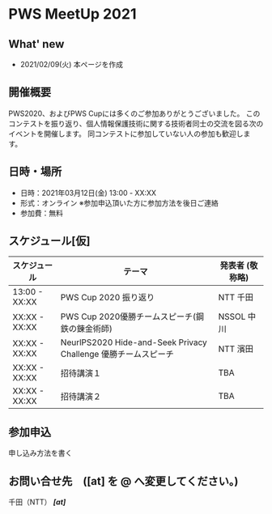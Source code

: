 # PWS MeetUp 2021

## What' new
- 2021/02/09(火) 本ページを作成

## 開催概要
PWS2020、およびPWS Cupには多くのご参加ありがとうございました。
このコンテストを振り返り、個人情報保護技術に関する技術者同士の交流を図る次のイベントを開催します。
同コンテストに参加していない人の参加も歓迎します。

## 日時・場所
- 日時：2021年03月12日(金) 13:00 - XX:XX
- 形式：オンライン ※参加申込頂いた方に参加方法を後日ご連絡
- 参加費：無料

## スケジュール[仮]
| スケジュール | テーマ                                                          | 発表者 (敬称略) | 
| ------------ | --------------------------------------------------------------- | --------------- | 
| 13:00 - XX:XX  | PWS Cup 2020 振り返り                                           | NTT 千田        | 
| XX:XX - XX:XX  | PWS Cup 2020優勝チームスピーチ(鋼鉄の錬金術師)                  | NSSOL 中川      | 
| XX:XX - XX:XX  | NeurlPS2020 Hide-and-Seek Privacy Challenge 優勝チームスピーチ  | NTT 濱田        | 
| XX:XX - XX:XX  | 招待講演１ | TBA       | 
| XX:XX - XX:XX  | 招待講演２ | TBA       | 

## 参加申込
申し込み方法を書く

## お問い合せ先　([at] を @ へ変更してください。)
千田（NTT） *****[at]*****
